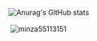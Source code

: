 ![Anurag's GitHub stats](https://github-readme-stats.vercel.app/api?username=JiMeow&show_icons=true&theme=radical)

<p>&nbsp;<img align="center" src="https://github-readme-stats.vercel.app/api/top-langs/?username=JiMeow&hide=c,c%2B%2B,Shaderlab,Tex,ASP.net,HLSL&theme=dark" alt="minza55113151" /></p>

